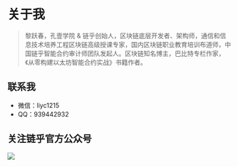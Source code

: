 # 关于我

> 黎跃春，孔壹学院 & 链乎创始人，区块链底层开发者、架构师，通信和信息技术培养工程区块链高级授课专家，国内区块链职业教育培训布道师，中国链乎智能合约审计师团队发起人。区块链知名博主，巴比特专栏作家，《从零构建以太坊智能合约实战》书籍作者。

## 联系我

- 微信：liyc1215
- QQ：939442932



## 关注链乎官方公众号

![](http://om1c35wrq.bkt.clouddn.com/lianhu.jpg)




